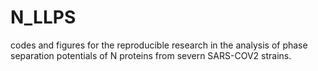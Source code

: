 # N_LLPS

codes and figures for the reproducible research in the analysis of phase separation potentials of N proteins from severn SARS-COV2 strains.

